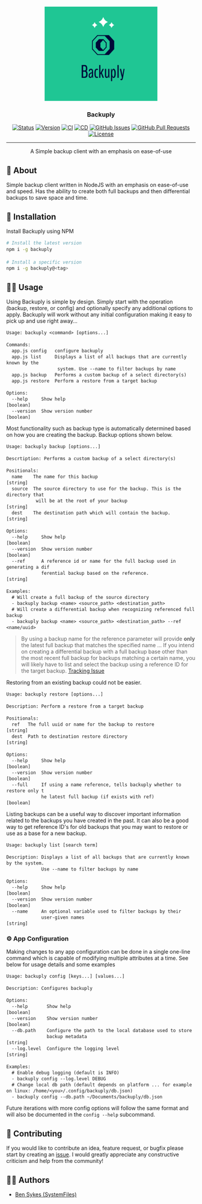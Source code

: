 <p align="center">
  <a href="" rel="noopener">
 <img width=300px height=250px src=".github/media/backuply-logo.png" alt="Backuply Logo"></a>
</p>

<h3 align="center">Backuply</h3>

<div align="center">

[![Status](https://img.shields.io/badge/status-active-success.svg)](https://sykesdev.ca/projects/)
[![Version](https://img.shields.io/badge/version-1.0.2-blue.svg)](https://sykesdev.ca/projects/)
[![CI](https://github.com/SystemFiles/backuply/actions/workflows/ci.yml/badge.svg)](https://github.com/SystemFiles/backuply/actions/workflows/ci.yml)
[![CD](https://github.com/SystemFiles/backuply/actions/workflows/cd.yml/badge.svg)](https://github.com/SystemFiles/backuply/actions/workflows/cd.yml)
[![GitHub Issues](https://img.shields.io/github/issues/systemfiles/backuply.svg)](https://github.com/SystemFiles/backuply/issues)
[![GitHub Pull Requests](https://img.shields.io/github/issues-pr/systemfiles/backuply.svg)](https://github.com/SystemFiles/backuply/issues)
[![License](https://img.shields.io/badge/license-Apache2.0-blue.svg)](/LICENSE)

</div>

---

<p align="center"> A Simple backup client with an emphasis on ease-of-use
    <br> 
</p>

## 🧐 About <a name = "about"></a>

Simple backup client written in NodeJS with an emphasis on ease-of-use and speed. Has the ability to create both full backups and then differential backups to save space and time.

## 💾 Installation

Install Backuply using NPM

```bash
# Install the latest version
npm i -g backuply

# Install a specific version
npm i -g backuply@<tag>
```

## 👷‍♂️ Usage

Using Backuply is simple by design. Simply start with the operation (backup, restore, or config) and optionally specify any additional options to apply. Backuply will work without any initial configuration making it easy to pick up and use right away...

```
Usage: backuply <command> [options...]

Commands:
  app.js config   configure backuply
  app.js list     Displays a list of all backups that are currently known by the
                   system. Use --name to filter backups by name
  app.js backup   Performs a custom backup of a select directory(s)
  app.js restore  Perform a restore from a target backup

Options:
  --help     Show help                                                 [boolean]
  --version  Show version number                                       [boolean]
```

Most functionality such as backup type is automatically determined based on how you are creating the backup. Backup options shown below.

```
Usage: backuply backup [options...]

Descrtiption: Performs a custom backup of a select directory(s)

Positionals:
  name    The name for this backup                                      [string]
  source  The source directory to use for the backup. This is the directory that
           will be at the root of your backup                           [string]
  dest    The destination path which will contain the backup.           [string]

Options:
  --help     Show help                                                 [boolean]
  --version  Show version number                                       [boolean]
  --ref      A reference id or name for the full backup used in generating a dif
             ferential backup based on the reference.                   [string]

Examples:
  # Will create a full backup of the source directory
  - backuply backup <name> <source_path> <destination_path>
  # Will create a differential backup when recognizing referenced full backup
  - backuply backup <name> <source_path> <destination_path> --ref <name/uuid>
```

> By using a backup name for the reference parameter will provide **only** the latest full backup that matches the specified name ... If you intend on creating a differential backup with a full backup base other than the most recent full backup for backups matching a certain name, you will likely have to list and select the backup using a reference ID for the target backup. [Tracking Issue](https://github.com/SystemFiles/backuply/issues/38)

Restoring from an existing backup could not be easier.

```
Usage: backuply restore [options...]

Description: Perform a restore from a target backup

Positionals:
  ref   The full uuid or name for the backup to restore                 [string]
  dest  Path to destination restore directory                           [string]

Options:
  --help     Show help                                                 [boolean]
  --version  Show version number                                       [boolean]
  --full     If using a name reference, tells backuply whether to restore only t
             he latest full backup (if exists with ref)                [boolean]
```

Listing backups can be a useful way to discover important information related to the backups you have created in the past. It can also be a good way to get reference ID's for old backups that you may want to restore or use as a base for a new backup.

```
Usage: backuply list [search term]

Description: Displays a list of all backups that are currently known by the system. 
             Use --name to filter backups by name

Options:
  --help     Show help                                                 [boolean]
  --version  Show version number                                       [boolean]
  --name     An optional variable used to filter backups by their 
             user-given names                                           [string]
```

### ⚙️ App Configuration

Making changes to any app configuration can be done in a single one-line command which is capable of modifying multiple attributes at a time. See below for usage details and some examples

```
Usage: backuply config [keys...] [values...]

Description: Configures backuply

Options:
  --help       Show help                                               [boolean]
  --version    Show version number                                     [boolean]
  --db.path    Configure the path to the local database used to store 
               backup metadata                                          [string]
  --log.level  Configure the logging level                              [string]

Examples:
  # Enable debug logging (default is INFO)
  - backuply config --log.level DEBUG
  # Change local db path (default depends on platform ... for example on linux: /home/<you>/.config/backuply/db.json)
  - backuply config --db.path ~/Documents/backuply/db.json
```

Future iterations with more config options will follow the same format and will also be documented in the `config --help` subcommand.

## 🧩 Contributing

If you would like to contribute an idea, feature request, or bugfix please start by creating an [issue](https://github.com/SystemFiles/backuply/issues). I would greatly appreciate any constructive criticism and help from the community!

## 👷‍♂️ Authors <a name = "authors" >

- [Ben Sykes (SystemFiles)](https://sykesdev.ca/)